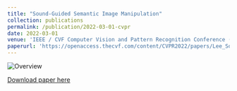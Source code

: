 ```yaml
---
title: "Sound-Guided Semantic Image Manipulation"
collection: publications
permalink: /publication/2022-03-01-cvpr
date: 2022-03-01
venue: 'IEEE / CVF Computer Vision and Pattern Recognition Conference (CVPR)'
paperurl: 'https://openaccess.thecvf.com/content/CVPR2022/papers/Lee_Sound-Guided_Semantic_Image_Manipulation_CVPR_2022_paper.pdf'
---
```


![Overview](https://kr.object.ncloudstorage.com/cvpr2022/overview.png)

[Download paper here](http://academicpages.github.io/files/paper1.pdf)